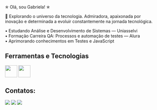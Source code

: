 ✯ Olá, sou Gabriela! ✯

🚀 Explorando o universo da tecnologia. Admiradora, apaixonada por inovação e determinada a evoluir constantemente na jornada tecnológica. 

• Estudando Análise e Desenvolvimento de Sistemas — Uniasselvi <br>
• Formação Carreira QA: Processos e automação de testes — Alura <br>
• Aprimorando conhecimentos em Testes e JavaScript

## Ferramentas e Tecnologias
<img loading="lazy" src="https://cdn.jsdelivr.net/gh/devicons/devicon/icons/javascript/javascript-original.svg" width="40" height="40" /> <img loading="lazy" src="https://cdn.jsdelivr.net/gh/devicons/devicon/icons/vscode/vscode-original-wordmark.svg" width="40" height="40" />

## Contatos:

<div>
<a href="https://instagram.com/gabrie.lacardoso" target="_blank"><img loading="lazy" src="https://img.shields.io/badge/-Instagram-%23E4405F?style=for-the-badge&logo=instagram&logoColor=white" target="_blank"></a>
<a href = "gabrielacardosorosa00@gmail.com"><img loading="lazy" src="https://img.shields.io/badge/Gmail-D14836?style=for-the-badge&logo=gmail&logoColor=white" target="_blank"></a>
<a href="https://www.linkedin.com/in/gabrielacardosorosa00" target="_blank"><img loading="lazy" src="https://img.shields.io/badge/-LinkedIn-%230077B5?style=for-the-badge&logo=linkedin&logoColor=white" target="_blank"></a>   
</div>
          

<!--
**cardosogabriela/cardosogabriela** is a ✨ _special_ ✨ repository because its `README.md` (this file) appears on your GitHub profile.

Here are some ideas to get you started:

- 🔭 I’m currently working on ...
- 🌱 I’m currently learning ...
- 👯 I’m looking to collaborate on ...
- 🤔 I’m looking for help with ...
- 💬 Ask me about ...
- 📫 How to reach me: ...
- 😄 Pronouns: ...
- ⚡ Fun fact: ...
-->
